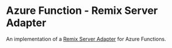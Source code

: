 # Azure Function - Remix Server Adapter

An implementation of a
[Remix Server Adapter](https://remix.run/docs/en/v1/other-api/adapter) for Azure
Functions.
